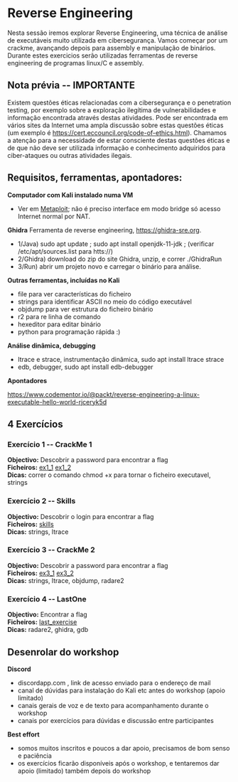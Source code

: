 # Reverse Engineering 
Nesta sessão iremos explorar Reverse Engineering, uma técnica de análise de executáveis muito utilizada em cibersegurança. Vamos começar por um crackme, avançando depois para assembly e manipulação de binários. Durante estes exercicios serão utilizadas ferramentas de reverse engineering de programas linux/C e assembly.

## Nota prévia -- IMPORTANTE

Existem questões éticas relacionadas com a cibersegurança e o penetration testing, por exemplo sobre a exploração ilegítima de vulnerabilidades e informação encontrada através destas atividades. Pode ser encontrada em vários sites da Internet uma ampla discussão sobre estas questões éticas (um exemplo é https://cert.eccouncil.org/code-of-ethics.html). Chamamos a atenção para a necessidade de estar consciente destas questões éticas e de que não deve ser utilizada informação e conhecimento adquiridos para ciber-ataques ou outras atividades ilegais.

## Requisitos, ferramentas, apontadores:  

**Computador com Kali instalado numa VM** 
- Ver em [Metaploit](metasploit.md); não é preciso interface em modo bridge só acesso Internet normal por NAT.

**Ghidra** Ferramenta de reverse engineering, https://ghidra-sre.org. 
- 1/Java) sudo apt update ; sudo apt install openjdk-11-jdk ; (verificar /etc/apt/sources.list para htts://)
- 2/Ghidra) download do zip do site Ghidra, unzip, e correr ./GhidraRun
- 3/Run) abrir um projeto novo e carregar o binário para análise.

**Outras ferramentas, incluídas no Kali** 
- file para ver características do ficheiro
- strings para identificar ASCII no meio do código executável
- objdump para ver estrutura do ficheiro binário
- r2 para re linha de comando
- hexeditor para editar binário
- python para programação rápida :)

**Análise dinâmica, debugging**
- ltrace e strace, instrumentação dinâmica, sudo apt install ltrace strace
- edb, debugger, sudo apt install edb-debugger

**Apontadores**

https://www.codementor.io/@packt/reverse-engineering-a-linux-executable-hello-world-rjceryk5d

<!--Software a instalar:
%- IDA -> https://en.wikipedia.org/wiki/Interactive_Disassembler <br/> Tutorial https://www.youtube.com/watch?v=3FnyzJ6bTEs
-->

<!--
## IMPORTANTE LER - APRESENTAÇÃO DE CONCEITOS FUNDAMENTAIS E FERRAMENTAS USADAS NOS EXERCÍCIOS
- http://www.cs.virginia.edu/~evans/cs216/guides/x86.html   X86 Assembly Guide
- https://lospi.net/developing/software/software%20engineering/reverse%20engineering/assembly/2015/03/06/reversing-with-ida.html Getting started with Reverse Engineering 
-->




## 4 Exercícios


### Exercício 1 -- CrackMe 1

**Objectivo:** Descobrir a password para encontrar a flag <br/>
**Ficheiros:** [ex1_1](content/bin/ex1.64) [ex1_2](content/bin/ex1_2.64)<br/>
**Dicas:** correr o comando chmod +x para tornar o ficheiro executavel, strings 

### Exercício 2 -- Skills

**Objectivo:** Descobrir o login para encontrar a flag <br/>
**Ficheiros:** [skills](content/bin/skills) <br/>
**Dicas:** strings, ltrace
 
### Exercício 3 -- CrackMe 2

**Objectivo:** Descobrir a password para encontrar a flag <br/>
**Ficheiros:** [ex3_1](content/bin/ex3.64) [ex3_2](content/bin/ex3_2.64)<br/>
**Dicas:** strings, ltrace, objdump, radare2

### Exercício 4 -- LastOne

**Objectivo:** Encontrar a flag <br/>
**Ficheiros:** [last_exercise](content/bin/last_exercise)<br/>
**Dicas:** radare2, ghidra, gdb



## Desenrolar do workshop

**Discord**
- discordapp.com , link de acesso enviado para o endereço de mail
- canal de dúvidas para instalação do Kali etc antes do workshop (apoio limitado)
- canais gerais de voz e de texto para acompanhamento durante o workshop
- canais por exercícios para dúvidas e discussão entre participantes

**Best effort**
- somos muitos inscritos e poucos a dar apoio, precisamos de bom senso e paciência
- os exercícios ficarão disponíveis após o workshop, e tentaremos dar apoio (limitado) também depois do workshop

